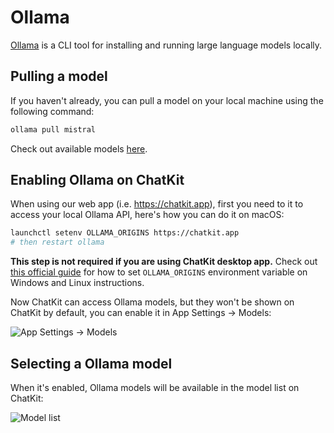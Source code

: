 # Ollama

[Ollama](https://ollama.com/) is a CLI tool for installing and running large language models locally.

## Pulling a model

If you haven't already, you can pull a model on your local machine using the following command:

```bash
ollama pull mistral
```

Check out available models [here](https://ollama.com/library).

## Enabling Ollama on ChatKit

When using our web app (i.e. https://chatkit.app), first you need to it to access your local Ollama API, here's how you can do it on macOS:

```bash
launchctl setenv OLLAMA_ORIGINS https://chatkit.app
# then restart ollama
```

**This step is not required if you are using ChatKit desktop app.** Check out [this official guide](https://github.com/ollama/ollama/blob/main/docs/faq.md#how-do-i-configure-ollama-server) for how to set `OLLAMA_ORIGINS` environment variable on Windows and Linux instructions.

Now ChatKit can access Ollama models, but they won't be shown on ChatKit by default, you can enable it in App Settings -> Models:

![App Settings -> Models](https://cdn.jsdelivr.net/gh/egoist-bot/images@main/uPic/chnVxS.png)

## Selecting a Ollama model

When it's enabled, Ollama models will be available in the model list on ChatKit:

![Model list](https://cdn.jsdelivr.net/gh/egoist-bot/images@main/uPic/akD6B6.png)
